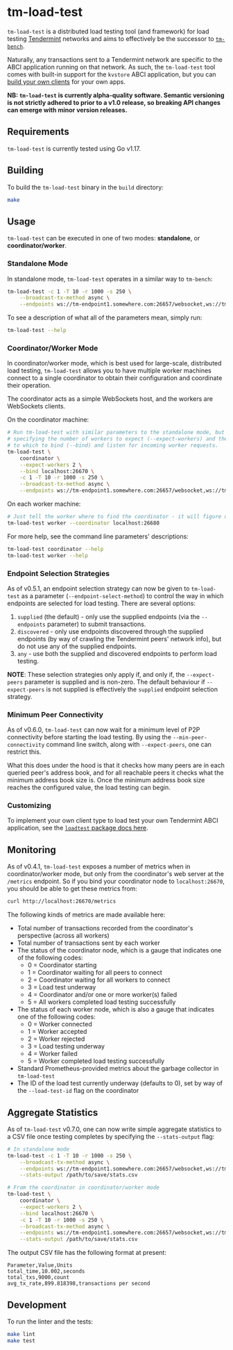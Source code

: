 # tm-load-test

`tm-load-test` is a distributed load testing tool (and framework) for load
testing [Tendermint](https://tendermint.com/) networks and aims to effectively
be the successor to [`tm-bench`](https://github.com/tendermint/tendermint/tree/master/tools/tm-bench).

Naturally, any  transactions sent to a Tendermint network are specific to the
ABCI application running on that network. As such, the `tm-load-test` tool comes
with built-in support for the `kvstore` ABCI application, but you can [build
your own clients](./pkg/loadtest/README.md) for your own apps.

**NB: `tm-load-test` is currently alpha-quality software. Semantic versioning is
not strictly adhered to prior to a v1.0 release, so breaking API changes can
emerge with minor version releases.**

## Requirements

`tm-load-test` is currently tested using Go v1.17.

## Building

To build the `tm-load-test` binary in the `build` directory:

```bash
make
```

## Usage

`tm-load-test` can be executed in one of two modes: **standalone**, or
**coordinator/worker**.

### Standalone Mode

In standalone mode, `tm-load-test` operates in a similar way to `tm-bench`:

```bash
tm-load-test -c 1 -T 10 -r 1000 -s 250 \
    --broadcast-tx-method async \
    --endpoints ws://tm-endpoint1.somewhere.com:26657/websocket,ws://tm-endpoint2.somewhere.com:26657/websocket
```

To see a description of what all of the parameters mean, simply run:

```bash
tm-load-test --help
```

### Coordinator/Worker Mode

In coordinator/worker mode, which is best used for large-scale, distributed load
testing, `tm-load-test` allows you to have multiple worker machines connect to a
single coordinator to obtain their configuration and coordinate their operation.

The coordinator acts as a simple WebSockets host, and the workers are WebSockets
clients.

On the coordinator machine:

```bash
# Run tm-load-test with similar parameters to the standalone mode, but now
# specifying the number of workers to expect (--expect-workers) and the host:port
# to which to bind (--bind) and listen for incoming worker requests.
tm-load-test \
    coordinator \
    --expect-workers 2 \
    --bind localhost:26670 \
    -c 1 -T 10 -r 1000 -s 250 \
    --broadcast-tx-method async \
    --endpoints ws://tm-endpoint1.somewhere.com:26657/websocket,ws://tm-endpoint2.somewhere.com:26657/websocket
```

On each worker machine:

```bash
# Just tell the worker where to find the coordinator - it will figure out the rest.
tm-load-test worker --coordinator localhost:26680
```

For more help, see the command line parameters' descriptions:

```bash
tm-load-test coordinator --help
tm-load-test worker --help
```

### Endpoint Selection Strategies

As of v0.5.1, an endpoint selection strategy can now be given to `tm-load-test`
as a parameter (`--endpoint-select-method`) to control the way in which
endpoints are selected for load testing. There are several options:

1. `supplied` (the default) - only use the supplied endpoints (via the
   `--endpoints` parameter) to submit transactions.
2. `discovered` - only use endpoints discovered through the supplied endpoints
   (by way of crawling the Tendermint peers' network info), but do not use any
   of the supplied endpoints.
3. `any` - use both the supplied and discovered endpoints to perform load
   testing.

**NOTE**: These selection strategies only apply if, and only if, the
`--expect-peers` parameter is supplied and is non-zero. The default behaviour if
`--expect-peers` is not supplied is effectively the `supplied` endpoint
selection strategy.

### Minimum Peer Connectivity

As of v0.6.0, `tm-load-test` can now wait for a minimum level of P2P
connectivity before starting the load testing. By using the
`--min-peer-connectivity` command line switch, along with `--expect-peers`, one
can restrict this.

What this does under the hood is that it checks how many peers are in each
queried peer's address book, and for all reachable peers it checks what the
minimum address book size is. Once the minimum address book size reaches the
configured value, the load testing can begin.

### Customizing

To implement your own client type to load test your own Tendermint ABCI
application, see the [`loadtest` package docs here](./pkg/loadtest/README.md).

## Monitoring

As of v0.4.1, `tm-load-test` exposes a number of metrics when in coordinator/worker
mode, but only from the coordinator's web server at the `/metrics` endpoint. So if
you bind your coordinator node to `localhost:26670`, you should be able to get these
metrics from:

```bash
curl http://localhost:26670/metrics
```

The following kinds of metrics are made available here:

* Total number of transactions recorded from the coordinator's perspective
  (across all workers)
* Total number of transactions sent by each worker
* The status of the coordinator node, which is a gauge that indicates one of the
  following codes:
  * 0 = Coordinator starting
  * 1 = Coordinator waiting for all peers to connect
  * 2 = Coordinator waiting for all workers to connect
  * 3 = Load test underway
  * 4 = Coordinator and/or one or more worker(s) failed
  * 5 = All workers completed load testing successfully
* The status of each worker node, which is also a gauge that indicates one of
  the following codes:
  * 0 = Worker connected
  * 1 = Worker accepted
  * 2 = Worker rejected
  * 3 = Load testing underway
  * 4 = Worker failed
  * 5 = Worker completed load testing successfully
* Standard Prometheus-provided metrics about the garbage collector in
  `tm-load-test`
* The ID of the load test currently underway (defaults to 0), set by way of the
  `--load-test-id` flag on the coordinator

## Aggregate Statistics

As of `tm-load-test` v0.7.0, one can now write simple aggregate statistics to a
CSV file once testing completes by specifying the `--stats-output` flag:

```bash
# In standalone mode
tm-load-test -c 1 -T 10 -r 1000 -s 250 \
    --broadcast-tx-method async \
    --endpoints ws://tm-endpoint1.somewhere.com:26657/websocket,ws://tm-endpoint2.somewhere.com:26657/websocket \
    --stats-output /path/to/save/stats.csv

# From the coordinator in coordinator/worker mode
tm-load-test \
    coordinator \
    --expect-workers 2 \
    --bind localhost:26670 \
    -c 1 -T 10 -r 1000 -s 250 \
    --broadcast-tx-method async \
    --endpoints ws://tm-endpoint1.somewhere.com:26657/websocket,ws://tm-endpoint2.somewhere.com:26657/websocket \
    --stats-output /path/to/save/stats.csv
```

The output CSV file has the following format at present:

```csv
Parameter,Value,Units
total_time,10.002,seconds
total_txs,9000,count
avg_tx_rate,899.818398,transactions per second
```

## Development
To run the linter and the tests:

```bash
make lint
make test
```

